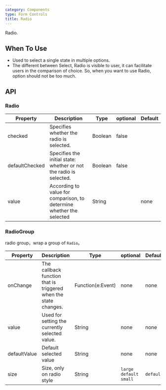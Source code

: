 ```yaml
---
category: Components
type: Form Controls
title: Radio
---
```


Radio.

## When To Use

- Used to select a single state in multiple options.
- The different between Select, Radio is visible to user, it can facilitate users in the comparison of choice. So, when you want to use Radio, option should not be too much.


## API

### Radio

| Property           | Description                                     | Type       |  optional | Default |
|----------------|------------------------------------------|------------|---------|--------|
| checked | Specifies whether the radio is selected. | Boolean | false |
| defaultChecked | Specifies the initial state: whether or not the radio is selected. | Boolean | false |
| value          | According to value for comparison, to determine whether the selected        | String     |         | none     |

### RadioGroup

radio group，wrap a group of `Radio`。

| Property           | Description                             | Type              | optional | Default |
|----------------|----------------------------------|-------------------|--------|--------|
| onChange | The callback function that is triggered when the state changes. | Function(e:Event) | none     | none     |
| value | Used for setting the currently selected value. | String            | none     | none     |
| defaultValue   | Default selected value                     | String            | none     | none     |
| size           | Size, only on radio style           | String            | `large` `default` `small` | `default` |
